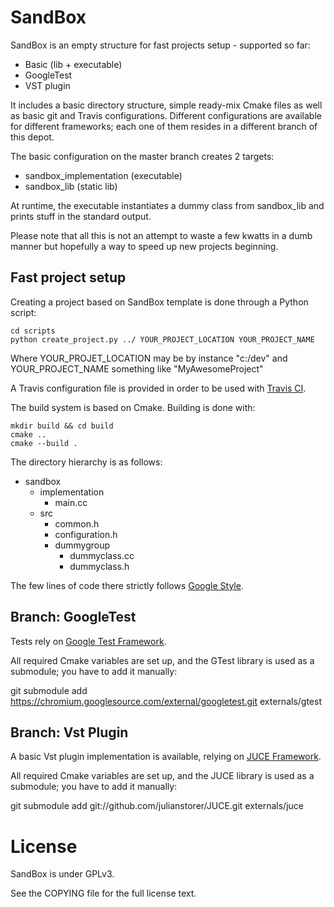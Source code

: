 SandBox
==================================

SandBox is an empty structure for fast projects setup - supported so far:
- Basic (lib + executable)
- GoogleTest
- VST plugin

It includes a basic directory structure, simple ready-mix Cmake files as well as basic git and Travis configurations.
Different configurations are available for different frameworks; each one of them resides in a different branch of this depot.

The basic configuration on the master branch creates 2 targets:
- sandbox_implementation (executable)
- sandbox_lib (static lib)

At runtime, the executable instantiates a dummy class from sandbox_lib and prints stuff in the standard output.

Please note that all this is not an attempt to waste a few kwatts in a dumb manner but hopefully a way to speed up new projects beginning.

Fast project setup
------------------

Creating a project based on SandBox template is done through a Python script:

    cd scripts
    python create_project.py ../ YOUR_PROJECT_LOCATION YOUR_PROJECT_NAME

Where YOUR_PROJET_LOCATION may be by instance "c:/dev" and YOUR_PROJECT_NAME something like "MyAwesomeProject"

A Travis configuration file is provided in order to be used with [Travis CI](https://travis-ci.org/).

The build system is based on Cmake.
Building is done with:

    mkdir build && cd build
    cmake ..
    cmake --build .

The directory hierarchy is as follows:
- sandbox
  - implementation
    - main.cc
  - src
    - common.h
    - configuration.h
    - dummygroup
      - dummyclass.cc
      - dummyclass.h

The few lines of code there strictly follows [Google Style](http://google-styleguide.googlecode.com/svn/trunk/cppguide.xml).

Branch: GoogleTest
-----

Tests rely on [Google Test Framework](http://code.google.com/p/googletest/).

All required Cmake variables are set up, and the GTest library is used as a submodule; you have to add it manually:

  git submodule add https://chromium.googlesource.com/external/googletest.git externals/gtest

Branch: Vst Plugin
-----

A basic Vst plugin implementation is available, relying on [JUCE Framework](https://github.com/julianstorer/JUCE).

All required Cmake variables are set up, and the JUCE library is used as a submodule; you have to add it manually:

  git submodule add git://github.com/julianstorer/JUCE.git externals/juce

License
==================================
SandBox is under GPLv3.

See the COPYING file for the full license text.
